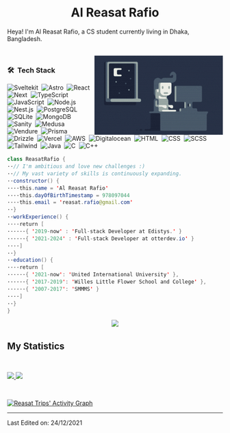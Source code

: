 <h1 align="center">
  <b>Al Reasat Rafio</b>
</h1>

Heya! I'm Al Reasat Rafio, a CS student currently living in Dhaka, Bangladesh.

<br>


<img alt="Night Coding" src="https://raw.githubusercontent.com/AVS1508/AVS1508/master/assets/Night-Coding.gif" align="right"/>

### 🛠 &nbsp;Tech Stack

![Sveltekit](https://img.shields.io/badge/-Sveltekit-05122A?style=flat&logo=svelte)&nbsp;
![Astro](https://img.shields.io/badge/-Astro-05122A?style=flat&logo=astro)&nbsp;
![React](https://img.shields.io/badge/-React-05122A?style=flat&logo=react)&nbsp;
![Next](https://img.shields.io/badge/-Next.js-05122A?style=flat&logo=next.js)&nbsp;
![TypeScript](https://img.shields.io/badge/-TypeScript-05122A?style=flat&logo=typescript)&nbsp;
![JavaScript](https://img.shields.io/badge/-JavaScript-05122A?style=flat&logo=javascript)&nbsp;
![Node.js](https://img.shields.io/badge/-Node.js-05122A?style=flat&logo=node.js)&nbsp;
![Nest.js](https://img.shields.io/badge/-Nest.js-05122A?style=flat&logo=nest.js)&nbsp;
![PostgreSQL](https://img.shields.io/badge/-PostgreSQL-05122A?style=flat&logo=postgresql)&nbsp;
![SQLite](https://img.shields.io/badge/-SQLite-05122A?style=flat&logo=sqlite)&nbsp;
![MongoDB](https://img.shields.io/badge/-MongoDB-05122A?style=flat&logo=mongodb)&nbsp;
![Sanity](https://img.shields.io/badge/-Sanity-05122A?style=flat&logo=sanity&logoColor=563D7C)&nbsp;
![Medusa](https://img.shields.io/badge/-Medusa-05122A?style=flat&logo=medusa)&nbsp;
![Vendure](https://img.shields.io/badge/-Vendure-05122A?style=flat&logo=vendure)&nbsp;
![Prisma](https://img.shields.io/badge/-Prisma-05122A?style=flat&logo=prisma)&nbsp;
![Drizzle](https://img.shields.io/badge/-Drizzle-05122A?style=flat&logo=drizzle)&nbsp;
![Vercel](https://img.shields.io/badge/-Vercel-05122A?style=flat&logo=vercel)&nbsp;
![AWS](https://img.shields.io/badge/-AWS-05122A?style=flat&logo=aws)&nbsp;
![Digitalocean](https://img.shields.io/badge/-Digitalocean-05122A?style=flat&logo=digitalocean)&nbsp;
![HTML](https://img.shields.io/badge/-HTML-05122A?style=flat&logo=HTML5)&nbsp;
![CSS](https://img.shields.io/badge/-CSS-05122A?style=flat&logo=CSS3&logoColor=1572B6)&nbsp;
![SCSS](https://img.shields.io/badge/-SCSS-05122A?style=flat&logo=SCSS3&logoColor=1572B6)&nbsp;
![Tailwind](https://img.shields.io/badge/-Tailwind-05122A?style=flat&logo=tailwindcss)&nbsp;
![Java](https://img.shields.io/badge/-Java-05122A?style=flat&logo=java&logoColor=FFA518)&nbsp;
![C](https://img.shields.io/badge/-C-05122A?style=flat&logo=C&logoColor=A8B9CC)&nbsp;
![C++](https://img.shields.io/badge/-C++-05122A?style=flat&logo=C%2B%2B&logoColor=00599C)&nbsp;


```java
class ReasatRafio {
··// I'm ambitious and love new challenges :)
··// My vast variety of skills is continuously expanding.
··constructor() {
····this.name = 'Al Reasat Rafio'
····this.dayOfBirthTimestamp = 978097044
····this.email = 'reasat.rafio@gmail.com'
··}
··workExperience() {
····return [
······{ '2019-now' : 'Full-stack Developer at Edistys.' }
······{ '2021-2024' : 'Full-stack Developer at otterdev.io' }
····]
··}
··education() {
····return [
······{ '2021-now': 'United International University' },
······{ '2017-2019': 'Willes Little Flower School and College' },
······{ '2007-2017': 'SMMMS' }
····]
··}
}
```

<div align="center">
  <a href="https://open.spotify.com/user/31rl2jnzeabxo5kfeqn3rnzdaviq">
    <img src="https://readme-spotify-tingz.vercel.app/api/now-playing">
  </a>
</div>

<!--
<div align="center">
  <a href="https://open.spotify.com/user/31rl2jnzeabxo5kfeqn3rnzdaviq">
    <img src="https://spotify-readme-theta-virid.vercel.app/api?scan=true&theme=dark" width="240px">
  </a>
</div>
-->

## My Statistics

<br/>
<p align="left">
  <a href="https://reasat-rafio.dev/">
  <img width="49.5%" src="https://github-readme-stats.vercel.app/api?username=reasat-rafio&show_icons=true&theme=gruvbox&hide_border=true" />
    <img width="49.5%" src="https://github-readme-streak-stats.herokuapp.com/?user=reasat-rafio&theme=gruvbox&hide_border=true" />
  </a>
</p>
<br>

[![Reasat Trips' Activity Graph](https://activity-graph.herokuapp.com/graph?username=reasat-rafio&custom_title=Reasat%20Trips's%20Contribution%20Graph&theme=gruvbox&bg_color=282828&hide_border=true&line=d1a01f&point=c58545)](https://reasat-rafio.dev)

------

Last Edited on: 24/12/2021
